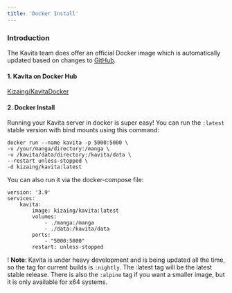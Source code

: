 ```yaml
---
title: 'Docker Install'
---
```


### Introduction

The Kavita team does offer an official Docker image which is automatically updated based on changes to [GitHub](https://github.com/Kareadita/Kavita).

#### 1. Kavita on Docker Hub

[Kizaing/KavitaDocker](https://hub.docker.com/r/kizaing/kavita)

#### 2. Docker Install


Running your Kavita server in docker is super easy! You can run the `:latest` stable version with bind mounts using this command:
```
docker run --name kavita -p 5000:5000 \
-v /your/manga/directory:/manga \
-v /kavita/data/directory:/kavita/data \
--restart unless-stopped \
-d kizaing/kavita:latest
```
You can also run it via the docker-compose file:
```
version: '3.9'
services:
    kavita:
        image: kizaing/kavita:latest
        volumes:
            - ./manga:/manga
            - ./data:/kavita/data
        ports:
            - "5000:5000"
        restart: unless-stopped
```
!  **Note**: Kavita is under heavy development and is being updated all the time, so the tag for current builds is `:nightly`. The :latest tag will be the latest stable release. There is also the `:alpine` tag if you want a smaller image, but it is only available for x64 systems.